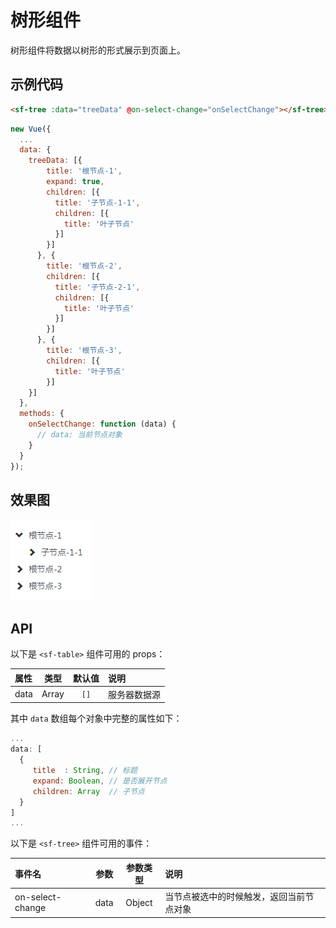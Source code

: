 # 树形组件
树形组件将数据以树形的形式展示到页面上。

## 示例代码

```html 
<sf-tree :data="treeData" @on-select-change="onSelectChange"></sf-tree>
```


```js
new Vue({
  ...
  data: {
    treeData: [{
        title: '根节点-1',
        expand: true,
        children: [{
          title: '子节点-1-1',
          children: [{
            title: '叶子节点'
          }]
        }]
      }, {
        title: '根节点-2',
        children: [{
          title: '子节点-2-1',
          children: [{
            title: '叶子节点'
          }]
        }]
      }, {
        title: '根节点-3',
        children: [{
          title: '叶子节点'
        }]
    }]
  },
  methods: {
    onSelectChange: function (data) {
      // data: 当前节点对象
    }
  }
});
```

## 效果图

![preview](./media/tree.png)

## API

以下是 `<sf-table>` 组件可用的 props：

| 属性 | 类型 | 默认值 | 说明 |
| :--- | :---: | :---: | :--- |
| data | Array | `[]` | 服务器数据源 |

其中 `data` 数组每个对象中完整的属性如下：

```js
...
data: [
  {
     title  : String, // 标题
     expand: Boolean, // 是否展开节点
     children: Array  // 子节点
  }
]
...
```

以下是 `<sf-tree>` 组件可用的事件：

| 事件名 | 参数 | 参数类型 | 说明 |
| :--- | :---: | :---: | :--- |
| on-select-change | data | Object | 当节点被选中的时候触发，返回当前节点对象 |